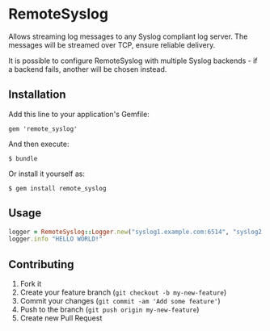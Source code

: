# RemoteSyslog

Allows streaming log messages to any Syslog compliant log server. The messages
will be streamed over TCP, ensure reliable delivery.

It is possible to configure RemoteSyslog with multiple Syslog backends - if a
backend fails, another will be chosen instead.

## Installation

Add this line to your application's Gemfile:

    gem 'remote_syslog'

And then execute:

    $ bundle

Or install it yourself as:

    $ gem install remote_syslog

## Usage

```ruby
logger = RemoteSyslog::Logger.new("syslog1.example.com:6514", "syslog2.example.com:6514")
logger.info "HELLO WORLD!"
```

## Contributing

1. Fork it
2. Create your feature branch (`git checkout -b my-new-feature`)
3. Commit your changes (`git commit -am 'Add some feature'`)
4. Push to the branch (`git push origin my-new-feature`)
5. Create new Pull Request
